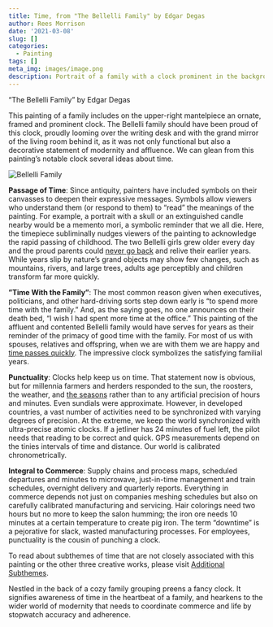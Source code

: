 ```yaml
---
title: Time, from "The Bellelli Family" by Edgar Degas
author: Rees Morrison
date: '2021-03-08'
slug: []
categories:
  - Painting
tags: []
meta_img: images/image.png
description: Portrait of a family with a clock prominent in the background
---
```


“The Bellelli Family” by Edgar Degas

This painting of a family includes on the upper-right mantelpiece an ornate, framed and prominent clock.  The Bellelli family should have been proud of this clock, proudly looming over the writing desk and with the grand mirror of the living room behind it, as it was not only functional but also a decorative statement of modernity and affluence.  We can glean from this painting’s notable clock several ideas about time.

![Bellelli Family](/media/TimeBellelli.jpg)

**Passage of Time**:  Since antiquity, painters have included symbols on their canvasses to deepen their expressive messages.  Symbols allow viewers who understand them (or respond to them) to “read” the meanings of the painting.   For example, a portrait with a skull or an extinguished candle nearby would be a memento mori, a symbolic reminder that we all die.  Here, the timepiece subliminally nudges viewers of the painting to acknowledge the rapid passing of childhood.  The two Bellelli girls grew older every day and the proud parents could [never go back](https://themesfromart.com/blog/2021-03-08-time-from-groundhog-day-starring-bill-murray/timegroundhog/ ) and relive their earlier years.  While years slip by nature’s grand objects may show few changes, such as mountains, rivers, and large trees, adults age perceptibly and children transform far more quickly. 

**”Time With the Family”**:  The most common reason given when executives, politicians, and other hard-driving sorts step down early is “to spend more time with the family.”  And, as the saying goes, no one announces on their death bed, “I wish I had spent more time at the office.”  This painting of the affluent and contented Bellelli family would have serves for years as their reminder of the primacy of good time with the family.  For most of us with spouses, relatives and offspring, when we are with them we are happy and [time passes quickly](http://bit.ly/3rDgShS).  The impressive clock symbolizes the satisfying familial years.

**Punctuality**:  Clocks help keep us on time.  That statement now is obvious, but for millennia farmers and herders responded to the sun, the roosters, the weather, and [the seasons](https://themesfromart.com/blog/2021-03-08-time-from-turn-turn-turn-by-the-byrds/timeturnturn/) rather than to any artificial precision of hours and minutes.  Even sundials were approximate.   However, in developed countries, a vast number of activities need to be synchronized with varying degrees of precision.  At the extreme, we keep the world synchronized with ultra-precise atomic clocks.  If a jetliner has 24 minutes of fuel left, the pilot needs that reading to be correct and quick.  GPS measurements depend on the tinies intervals of time and distance.  Our world is calibrated chronometrically.  

**Integral to Commerce**: Supply chains and process maps, scheduled departures and minutes to microwave, just-in-time management and train schedules, overnight delivery and quarterly reports.  Everything in commerce depends not just on companies meshing schedules but also on carefully calibrated manufacturing and servicing.  Hair colorings need two hours but no more to keep the salon humming; the iron ore needs 10 minutes at a certain temperature to create pig iron.  The term “downtime” is a pejorative for slack, wasted manufacturing processes.  For employees, punctuality is the cousin of punching a clock.


To read about subthemes of time that are not closely associated with this painting or the other three creative works, please visit [Additional Subthemes](https://themesfromart.com/blog/2021-03-09-time-additional/timeadditional/).


Nestled in the back of a cozy family grouping preens a fancy clock.  It signifies awareness of time in the heartbeat of a family, and hearkens to the wider world of modernity that needs to coordinate commerce and life by stopwatch accuracy and adherence.
